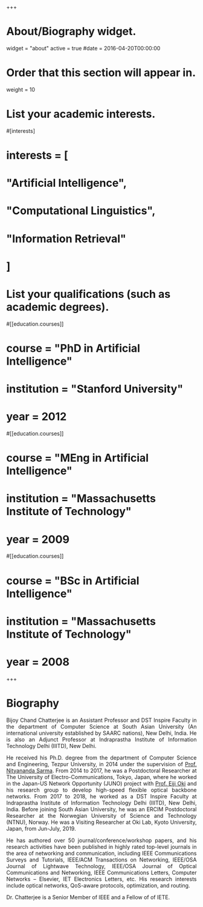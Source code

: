 +++
# About/Biography widget.
widget = "about"
active = true
#date = 2016-04-20T00:00:00

# Order that this section will appear in.
weight = 10

# List your academic interests.
#[interests]
#  interests = [
#    "Artificial Intelligence",
#    "Computational Linguistics",
#    "Information Retrieval"
 # ]

# List your qualifications (such as academic degrees).
#[[education.courses]]
#  course = "PhD in Artificial Intelligence"
#  institution = "Stanford University"
#  year = 2012

#[[education.courses]]
#  course = "MEng in Artificial Intelligence"
#  institution = "Massachusetts Institute of Technology"
#  year = 2009

#[[education.courses]]
#  course = "BSc in Artificial Intelligence"
#  institution = "Massachusetts Institute of Technology"
 # year = 2008
 
+++

# Biography

<p align="justify"> Bijoy Chand Chatterjee is an Assistant Professor and DST Inspire Faculty in the department of Computer Science at South Asian University (An international university established by SAARC nations), New Delhi, India. He is also an Adjunct Professor at Indraprastha Institute of Information Technology Delhi (IIITD), New Delhi.</p>

<p align="justify"> He received his Ph.D. degree from the department of Computer Science and Engineering, Tezpur University, in 2014 under the supervision of <a href="http://agnigarh.tezu.ernet.in/~nitya/index.html">Prof. Nityananda Sarma</a>. From 2014 to 2017, he was a Postdoctoral Researcher at The University of Electro-Communications, Tokyo, Japan, where he worked in the Japan-US Network Opportunity (JUNO) project with <a href="http://icn.cce.i.kyoto-u.ac.jp/english/english_oki">Prof. Eiji Oki</a> and his research group to develop high-speed flexible optical backbone networks. From 2017 to 2018, he worked as a DST Inspire Faculty at Indraprastha Institute of Information Technology Delhi (IIITD), New Delhi, India. Before joining South Asian University, he was an ERCIM Postdoctoral Researcher at the Norwegian University of Science and Technology (NTNU), Norway. He was a Visiting Researcher at Oki Lab, Kyoto University, Japan, from Jun-July, 2019. </p> 

<p align="justify"> He has authored over 50 journal/conference/workshop papers, and his research activities have been published in highly rated top-level journals in the area of networking and communication, including IEEE Communications Surveys and Tutorials, IEEE/ACM Transactions on Networking, IEEE/OSA Journal of Lightwave Technology, IEEE/OSA Journal of Optical Communications and Networking, IEEE Communications Letters, Computer Networks – Elsevier, IET Electronics Letters, etc. His research interests include optical networks, QoS-aware protocols, optimization, and routing.</p>

<p align="justify"> Dr. Chatterjee is a Senior Member of IEEE and a Fellow of of IETE. </p>
